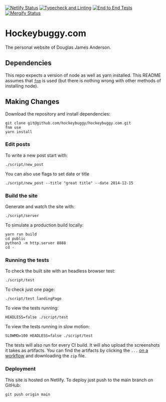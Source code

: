 [![Netlify Status][netlify-status]][netlify]
[![Typecheck and Linting][typecheck-and-linting-status]][typecheck-and-linting]
[![End to End Tests][e2e-tests-status]][e2e-tests]
[![Mergify Status][mergify-status]][mergify]

[e2e-tests-status]: https://github.com/hockeybuggy/hockeybuggy.com/workflows/end%20to%20end%20tests/badge.svg
[e2e-tests]: https://github.com/hockeybuggy/hockeybuggy.com/actions?query=workflow%3A%22end+to+end+tests%22+branch%3Amain
[mergify-status]: https://img.shields.io/endpoint.svg?url=https://dashboard.mergify.io/badges/hockeybuggy/hockeybuggy.com&style=flat
[mergify]: https://mergify.io
[netlify-status]: https://img.shields.io/netlify/b608e87e-8c67-45b6-b677-58bbeee9e11c
[netlify]: https://app.netlify.com/sites/hockeybuggy/deploys
[typecheck-and-linting-status]: https://github.com/hockeybuggy/hockeybuggy.com/workflows/tests%20and%20linting/badge.svg
[typecheck-and-linting]: https://github.com/hockeybuggy/hockeybuggy.com/actions?query=workflow%3A%22typecheck+and+linting%22+branch%3Amain

# Hockeybuggy.com

The personal website of Douglas James Anderson.


## Dependencies

This repo expects a version of node as well as yarn installed. This README
assumes that [`fnm`](https://github.com/Schniz/fnm) is used (but there is
nothing wrong with other methods of installing node).


## Making Changes

Download the repository and install dependencies:

    git clone git@github.com/hockeybuggy/hockeybuggy.com.git
    fnm use
    yarn install


### Edit posts

To write a new post start with:

    ./script/new_post

You can also use flags to set date or title

    ./script/new_post --title "great title" --date 2014-12-15


### Build the site

Generate and watch the site with:

    ./script/server

To simulate a production build locally:

    yarn run build
    cd public
    python3 -m http.server 8888
    cd -


### Running the tests

To check the built site with an headless browser test:

    ./script/test

To check just one page:

    ./script/test landingPage

To view the tests running:

    HEADLESS=false ./script/test

To view the tests running in slow motion:

    SLOWMO=100 HEADLESS=false ./script/test

The tests will also run for every CI build. It will also upload the screenshots
it takes as artifacts. You can find the artifacts by clicking the `...` [on a
workflow](https://github.com/hockeybuggy/hockeybuggy.com/actions?query=workflow%3A%22end+to+end+tests%22+branch%3Amain)
and downloading the `zip` file.


### Deployment

This site is hosted on Netlify. To deploy just push to the main branch on GitHub:

    git push origin main
